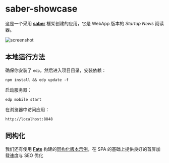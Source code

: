 saber-showcase
===

这是一个采用 [**saber**](http://ecomfe.github.io/saber) 框架创建的应用，它是 WebApp 版本的 *Startup News* 阅读器。

![screenshot](https://cloud.githubusercontent.com/assets/157338/2828876/6e4d9874-cf9b-11e3-96d9-33f1ef058961.png)

## 本地运行方法

确保你安装了 `edp`，然后进入项目目录，安装依赖：

    npm install && edp update -f

启动服务器：

    edp mobile start

在浏览器中访问应用：

    http://localhost:8848

## 同构化

我们还有使用 [**Fate**](http://ecomfe.github.io/fate) 构建的[同构化版本示例](https://github.com/ecomfe/saber-showcase)，在 SPA 的基础上提供良好的首屏加载速度与 SEO 优化
